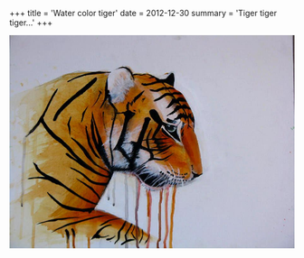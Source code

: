 +++
title = 'Water color tiger'
date = 2012-12-30
summary = 'Tiger tiger tiger...'
+++

![tiger_tiger_tiger](tiger_tiger_tiger.jpg)
